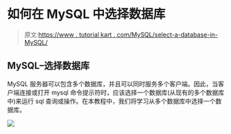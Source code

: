 # 如何在 MySQL 中选择数据库

> 原文:[https://www . tutorial kart . com/MySQL/select-a-database-in-MySQL/](https://www.tutorialkart.com/mysql/select-a-database-in-mysql/)

## MySQL–选择数据库

MySQL 服务器可以包含多个数据库，并且可以同时服务多个客户端。因此，当客户端连接或打开 mysql 命令提示符时，应该选择一个数据库(从现有的多个数据库中)来运行 sql 查询或操作。在本教程中，我们将学习从多个数据库中选择一个数据库。

[![](../Images/925da31b32d6bc3827932f6c8afb11bb.png)](https://www.tutorialkart.com/)